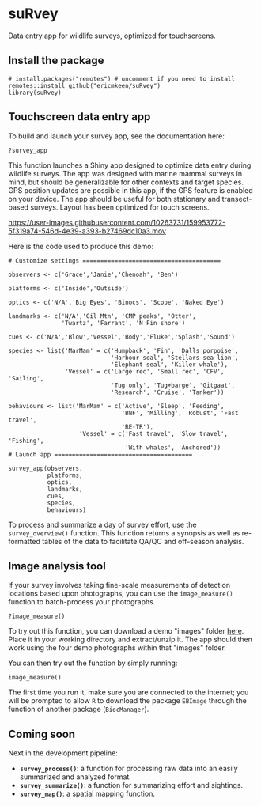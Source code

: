 # suRvey
Data entry app for wildlife surveys, optimized for touchscreens.

## Install the package

```
# install.packages("remotes") # uncomment if you need to install
remotes::install_github("ericmkeen/suRvey")
library(suRvey)
```

## Touchscreen data entry app

To build and launch your survey app, see the documentation here:

```
?survey_app
```

This function launches a Shiny app designed to optimize data entry during wildlife surveys.
The app was designed with marine mammal surveys in mind, but should be generalizable for other contexts
and target species. GPS position updates are possible in this app, if the GPS feature is enabled on your device. 
The app should be useful for both stationary and transect-based surveys.
Layout has been optimized for touch screens.


https://user-images.githubusercontent.com/10263731/159953772-5f319a74-546d-4e39-a393-b27469dc10a3.mov


Here is the code used to produce this demo:

```
# Customize settings =======================================

observers <- c('Grace','Janie','Chenoah', 'Ben')

platforms <- c('Inside','Outside')

optics <- c('N/A','Big Eyes', 'Binocs', 'Scope', 'Naked Eye')

landmarks <- c('N/A','Gil Mtn', 'CMP peaks', 'Otter',
               'Twartz', 'Farrant', 'N Fin shore')

cues <- c('N/A','Blow','Vessel','Body','Fluke','Splash','Sound')

species <- list('MarMam' = c('Humpback', 'Fin', 'Dalls porpoise',
                             'Harbour seal', 'Stellars sea lion',
                             'Elephant seal', 'Killer whale'),
                'Vessel' = c('Large rec', 'Small rec', 'CFV', 'Sailing',
                             'Tug only', 'Tug+barge', 'Gitgaat',
                             'Research', 'Cruise', 'Tanker'))

behaviours <- list('MarMam' = c('Active', 'Sleep', 'Feeding',
                                'BNF', 'Milling', 'Robust', 'Fast travel',
                                'RE-TR'),
                    'Vessel' = c('Fast travel', 'Slow travel', 'Fishing',
                                 'With whales', 'Anchored'))
# Launch app =======================================

survey_app(observers,
           platforms,
           optics,
           landmarks,
           cues,
           species,
           behaviours)
```

To process and summarize a day of survey effort, use the `survey_overview()` function. This function returns a synopsis as well as re-formatted tables of the data to facilitate QA/QC and off-season analysis.  


## Image analysis tool 

If your survey involves taking fine-scale measurements of detection locations based upon photographs, you can use the `image_measure()` function to batch-process your photographs. 

```
?image_measure()
```

To try out this function, you can download a demo "images" folder [here](https://www.dropbox.com/sh/gv1tz7a0juj3cxx/AABsibIkIio0SnsEKrxVZtNCa?dl=0). Place it in your working directory and extract/unzip it. The app should then work using the four demo photographs within that "images" folder. 

You can then try out the function by simply running:

```
image_measure()
```

The first time you run it, make sure you are connected to the internet; you will be prompted to allow `R` to download the package `EBImage` through the function of another package (`BiocManager`).  


## Coming soon

Next in the development pipeline:

- **`survey_process()`**: a function for processing raw data into an easily summarized and analyzed format.
- **`survey_summarize()`**: a function for summarizing effort and sightings.
- **`survey_map()`**: a spatial mapping function.  

